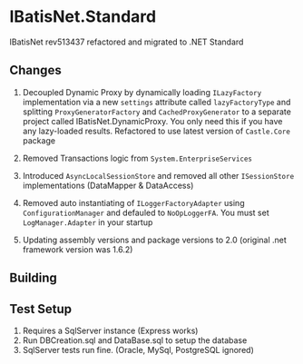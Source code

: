 # IBatisNet.Standard
IBatisNet rev513437 refactored and migrated to .NET Standard

## Changes

1. Decoupled Dynamic Proxy by dynamically loading `ILazyFactory` implementation via a new `settings` 
attribute called `lazyFactoryType` and splitting `ProxyGeneratorFactory` and `CachedProxyGenerator` to
a separate project called IBatisNet.DynamicProxy. You only need this if you have any lazy-loaded results. Refactored to use latest version of `Castle.Core` package

2. Removed Transactions logic from `System.EnterpriseServices`
3. Introduced `AsyncLocalSessionStore` and removed all other `ISessionStore` implementations (DataMapper & DataAccess)
4. Removed auto instantiating of `ILoggerFactoryAdapter` using `ConfigurationManager` and defauled to `NoOpLoggerFA`. You must set `LogManager.Adapter` in your startup

5. Updating assembly versions and package versions to 2.0 (original .net framework version was 1.6.2)

## Building



## Test Setup

1. Requires a SqlServer instance (Express works) 
2. Run DBCreation.sql and DataBase.sql to setup the database
3. SqlServer tests run fine. (Oracle, MySql, PostgreSQL ignored)
